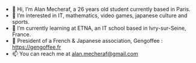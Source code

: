 - 👋 Hi, I’m Alan Mecheraf, a 26 years old student currently based in Paris.
- 👀 I’m interested in IT, mathematics, video games, japanese culture and sports.
- 🌱 I’m currently learning at ETNA, an IT school based in Ivry-sur-Seine, France.
- 🏯 President of a French & Japanese association, Gengoffee : https://gengoffee.fr
- 📫 You can reach me at alan.mecheraf@gmail.com

<!---
Mecheraf/Mecheraf is a ✨ special ✨ repository because its `README.md` (this file) appears on your GitHub profile.
You can click the Preview link to take a look at your changes.
--->
